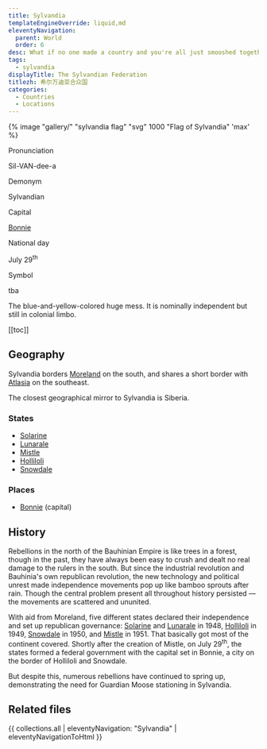 ```yaml
---
title: Sylvandia
templateEngineOverride: liquid,md
eleventyNavigation:
  parent: World
  order: 6
desc: What if no one made a country and you're all just smooshed together?
tags:
  - sylvandia
displayTitle: The Sylvandian Federation
titlezh: 希尔万迪亚合众国
categories:
  - Countries
  - Locations
---
```


{% image "gallery/" "sylvandia flag" "svg" 1000 "Flag of Sylvandia" 'max' %}

<div class="attr">
  <p>Pronunciation</p>
  <p>Sil-VAN-dee-a</p>
  <p>Demonym</p>
  <p>Sylvandian</p>
  <p>Capital</p>
  <p><a href="/world/sylvandia/bonnie/">Bonnie</a></p>
  <p>National day</p>
  <p>July 29<sup>th</sup></p>
  <p>Symbol</p>
  <p>tba</p>
</div>

The blue-and-yellow-colored huge mess. It is nominally independent but still in colonial limbo.

[[toc]]

## Geography

Sylvandia borders [Moreland](/world/moreland/) on the south, and shares a short border with [Atlasia](/world/atlasia/) on the southeast.

The closest geographical mirror to Sylvandia is Siberia.

### States

- [Solarine](solarine/)
- [Lunarale](lunarale/)
- [Mistle](mistle/)
- [Holliloli](holliloli/)
- [Snowdale](snowdale/)

### Places

- [Bonnie](/world/sylvandia/bonnie/) (capital)

## History

Rebellions in the north of the Bauhinian Empire is like trees in a forest, though in the past, they have always been easy to crush and dealt no real damage to the rulers in the south. But since the industrial revolution and Bauhinia's own republican revolution, the new technology and political unrest made independence movements pop up like bamboo sprouts after rain. Though the central problem present all throughout history persisted — the movements are scattered and ununited.

With aid from Moreland, five different states declared their independence and set up republican governance: [Solarine](/world/sylvandia/solarine/) and [Lunarale](/world/sylvandia/lunarale/) in 1948, [Holliloli](/world/sylvandia/holliloli/) in 1949, [Snowdale](/world/sylvandia/snowdale/) in 1950, and [Mistle](/world/mistle/) in 1951. That basically got most of the continent covered. Shortly after the creation of Mistle, on July 29<sup>th</sup>, the states formed a federal government with the capital set in Bonnie, a city on the border of Holliloli and Snowdale.

But despite this, numerous rebellions have continued to spring up, demonstrating the need for Guardian Moose stationing in Sylvandia.

## Related files

{{ collections.all | eleventyNavigation: "Sylvandia" | eleventyNavigationToHtml }}
